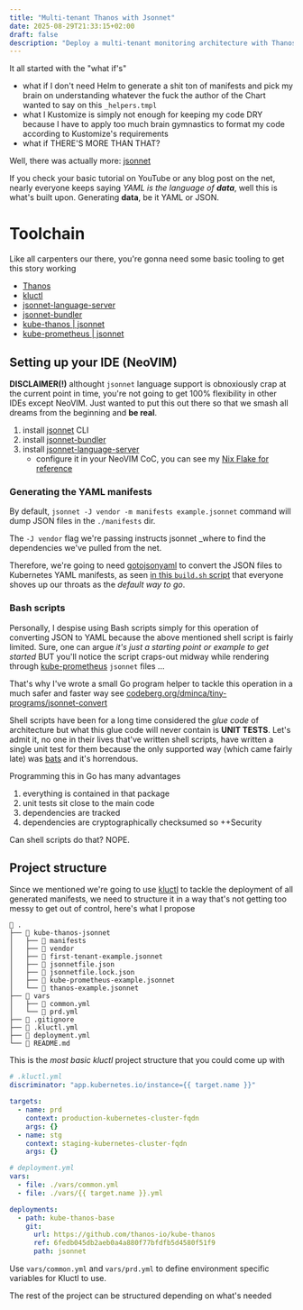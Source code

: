 ```yaml
---
title: "Multi-tenant Thanos with Jsonnet"
date: 2025-08-29T21:33:15+02:00
draft: false
description: "Deploy a multi-tenant monitoring architecture with Thanos and jsonnet"
---
```


It all started with the "what if's"

- what if I don't need Helm to generate a shit ton of manifests and pick my
    brain on understanding whatever the fuck the author of the Chart wanted
    to say on this `_helpers.tmpl`
- what I Kustomize is simply not enough for keeping my code DRY because I have
    to apply too much brain gymnastics to format my code according to
    Kustomize's requirements
- what if THERE'S MORE THAN THAT?

Well, there was actually more: [jsonnet][1]

If you check your basic tutorial on YouTube or any blog post on the net, nearly
everyone keeps saying _YAML is the language of **data**_, well this is what's
built upon. Generating **data**, be it YAML or JSON.

# Toolchain

Like all carpenters our there, you're gonna need some basic tooling to get this
story working
- [Thanos][2]
- [kluctl][3]
- [jsonnet-language-server][4]
- [jsonnet-bundler][5]
- [kube-thanos | jsonnet][6]
- [kube-prometheus | jsonnet][7]

## Setting up your IDE (NeoVIM)

**DISCLAIMER(!)** althought `jsonnet` language support is obnoxiously crap
at the current point in time, you're not going to get 100% flexibility in other
IDEs except NeoVIM. Just wanted to put this out there so that we smash all
dreams from the beginning and **be real**.

1. install [jsonnet][1] CLI
2. install [jsonnet-bundler][5]
3. install [jsonnet-language-server][4]
    - configure it in your NeoVIM CoC, you can see my [Nix Flake for reference][8]

### Generating the YAML manifests

By default, `jsonnet -J vendor -m manifests example.jsonnet` command will dump
JSON files in the `./manifests` dir.

The `-J vendor` flag we're passing instructs jsonnet _where to find the
dependencies we've pulled from the net.

Therefore, we're going to need [gotojsonyaml][9] to convert the JSON files to
Kubernetes YAML manifests, as seen [in this `build.sh` script][10] that everyone
shoves up our throats as the _default way to go_.

### Bash scripts

Personally, I despise using Bash scripts simply for this operation of converting
JSON to YAML because the above mentioned shell script is fairly limited. Sure,
one can argue _it's just a starting point or example to get started_ BUT
you'll notice the script craps-out midway while rendering through [kube-prometheus][7]
`jsonnet` files ... 

That's why I've wrote a small Go program helper to tackle this operation in a
much safer and faster way see [codeberg.org/dminca/tiny-programs/jsonnet-convert][11]

Shell scripts have been for a long time considered the _glue code_ of architecture
but what this glue code will never contain is **UNIT TESTS**. Let's admit it,
no one in their lives that've written shell scripts, have written a single
unit test for them because the only supported way (which came fairly late) was
[bats][12] and it's horrendous.

Programming this in Go has many advantages
1. everything is contained in that package
2. unit tests sit close to the main code
3. dependencies are tracked
4. dependencies are cryptographically checksumed so ++Security

Can shell scripts do that? NOPE.

## Project structure

Since we mentioned we're going to use [kluctl][3] to tackle the deployment of
all generated manifests, we need to structure it in a way that's not getting
too messy to get out of control, here's what I propose

```
 .
├──  kube-thanos-jsonnet
│   ├──  manifests
│   ├──  vendor
│   ├──  first-tenant-example.jsonnet
│   ├──  jsonnetfile.json
│   ├──  jsonnetfile.lock.json
│   ├──  kube-prometheus-example.jsonnet
│   └──  thanos-example.jsonnet
├──  vars
│   ├──  common.yml
│   └──  prd.yml
├── 󰊢 .gitignore
├──  .kluctl.yml
├──  deployment.yml
└── 󰂺 README.md
```

This is the _most basic kluctl_ project structure that you could come up with

```yml
# .kluctl.yml
discriminator: "app.kubernetes.io/instance={{ target.name }}"

targets:
  - name: prd
    context: production-kubernetes-cluster-fqdn
    args: {}
  - name: stg
    context: staging-kubernetes-cluster-fqdn
    args: {}
```

```yml
# deployment.yml
vars:
  - file: ./vars/common.yml
  - file: ./vars/{{ target.name }}.yml

deployments:
  - path: kube-thanos-base
    git:
      url: https://github.com/thanos-io/kube-thanos
      ref: 6fedb045db2aeb0a4a880f77bfdfb5d4580f51f9
      path: jsonnet
```

Use `vars/common.yml` and `vars/prd.yml` to define environment specific variables
for Kluctl to use.

The rest of the project can be structured depending on what's needed

[1]: https://jsonnet.org
[2]: https://thanos.io
[3]: https://kluctl.io
[4]: https://github.com/grafana/jsonnet-language-server
[5]: https://github.com/jsonnet-bundler/jsonnet-bundler
[6]: https://github.com/thanos-io/kube-thanos
[7]: https://github.com/prometheus-operator/kube-prometheus
[8]: https://github.com/dminca/nix-config/blob/82acaffc70b4d45bc07167ecc3ed8337825ea36e/hosts/MLGERHL6W4P2RXH/neovim.nix#L18-L23
[9]: https://github.com/brancz/gojsontoyaml
[10]: https://github.com/thanos-io/kube-thanos/blob/6fedb045db2aeb0a4a880f77bfdfb5d4580f51f9/build.sh#L1-L32
[11]: https://codeberg.org/dminca/tiny-programs/src/commit/da243bd5527224f08e60e2d8cc590026cdde8850/jsonnet-convert/main.go#L1-L148
[12]: https://github.com/bats-core/bats-core
